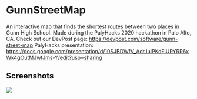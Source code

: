 # GunnStreetMap

An interactive map that finds the shortest routes between two places in Gunn High School. 
Made during the PalyHacks 2020 hackathon in Palo Alto, CA.
Check out our DevPost page: https://devpost.com/software/gunn-street-map
PalyHacks presentation: https://docs.google.com/presentation/d/10SJBDWfV_AdrJuIPKdFlURYRR6xWk4gOutMJwtJms-Y/edit?usp=sharing

## Screenshots

<img src="https://i.imgur.com/vqDg0nO.png">

